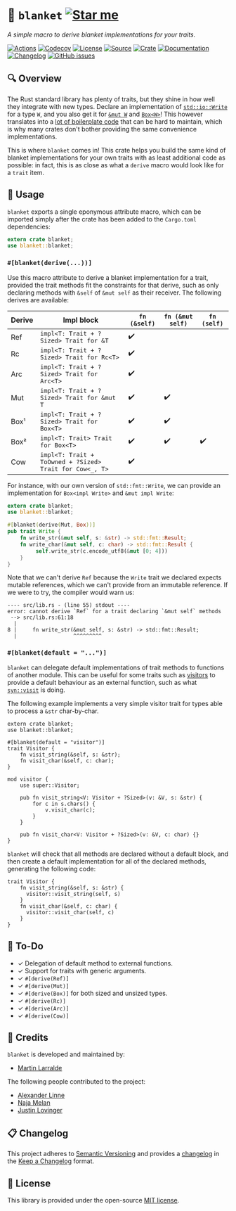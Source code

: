 # 🧣 `blanket` [![Star me](https://img.shields.io/github/stars/althonos/blanket.svg?style=social&label=Star&maxAge=3600)](https://github.com/althonos/blanket/stargazers)

*A simple macro to derive blanket implementations for your traits.*

[![Actions](https://img.shields.io/github/actions/workflow/status/althonos/blanket/test.yml?branch=master&style=flat-square&maxAge=600)](https://github.com/althonos/blanket/actions)
[![Codecov](https://img.shields.io/codecov/c/gh/althonos/blanket/master.svg?style=flat-square&maxAge=600)](https://codecov.io/gh/althonos/blanket)
[![License](https://img.shields.io/badge/license-MIT-blue.svg?style=flat-square&maxAge=2678400)](https://choosealicense.com/licenses/mit/)
[![Source](https://img.shields.io/badge/source-GitHub-303030.svg?maxAge=2678400&style=flat-square)](https://github.com/althonos/blanket)
[![Crate](https://img.shields.io/crates/v/blanket.svg?maxAge=600&style=flat-square)](https://crates.io/crates/blanket)
[![Documentation](https://img.shields.io/badge/docs.rs-latest-4d76ae.svg?maxAge=2678400&style=flat-square)](https://docs.rs/blanket)
[![Changelog](https://img.shields.io/badge/keep%20a-changelog-8A0707.svg?maxAge=2678400&style=flat-square)](https://github.com/althonos/blanket.rs/blob/master/CHANGELOG.md)
[![GitHub issues](https://img.shields.io/github/issues/althonos/blanket.svg?style=flat-square&maxAge=600)](https://github.com/althonos/blanket/issues)

## 🔍 Overview

The Rust standard library has plenty of traits, but they shine in how well
they integrate with new types. Declare an implementation of
[`std::io::Write`] for
a type `W`, and you also get it for [`&mut W`] and [`Box<W>`]! This however
translates into a [lot of boilerplate code]
that can be hard to maintain, which is why many crates don't bother
providing the same convenience implementations.

[`std::io::Write`]: https://doc.rust-lang.org/std/io/trait.Write.html
[lot of boilerplate code]: https://doc.rust-lang.org/src/std/io/impls.rs.html#49-79
[`&mut W`]: https://doc.rust-lang.org/std/io/trait.Write.html#impl-Write-17
[`Box<W>`]: https://doc.rust-lang.org/std/io/trait.Write.html#impl-Write-19

This is where `blanket` comes in! This crate helps you build the same kind
of blanket implementations for your own traits with as least additional code
as possible: in fact, this is as close as what a `derive` macro would look
like for a `trait` item.

## 🔌 Usage

`blanket` exports a single eponymous attribute macro, which can be imported
simply after the crate has been added to the `Cargo.toml` dependencies:

```rust
extern crate blanket;
use blanket::blanket;
```

### `#[blanket(derive(...))]`

Use this macro attribute to derive a blanket implementation for a trait,
provided the trait methods fit the constraints for that derive, such as
only declaring methods with `&self` of `&mut self` as their receiver.
The following derives are available:

| Derive | Impl block                                              | `fn (&self)` | `fn (&mut self)` | `fn (self)` |
|--------|---------------------------------------------------------|--------------|------------------|-------------|
| Ref    | `impl<T: Trait + ?Sized> Trait for &T`                  | ✔️            |                  |             |
| Rc     | `impl<T: Trait + ?Sized> Trait for Rc<T>`               | ✔️            |                  |             |
| Arc    | `impl<T: Trait + ?Sized> Trait for Arc<T>`              | ✔️            |                  |             |
| Mut    | `impl<T: Trait + ?Sized> Trait for &mut T`              | ✔️            | ✔️                |             |
| Box¹   | `impl<T: Trait + ?Sized> Trait for Box<T>`              | ✔️            | ✔️                |             |
| Box²   | `impl<T: Trait> Trait for Box<T>`                       | ✔️            | ✔️                | ✔️           |
| Cow    | `impl<T: Trait + ToOwned + ?Sized> Trait for Cow<_, T>` | ✔️            |                  |             |

For instance, with our own version of `std::fmt::Write`, we can provide
an implementation for `Box<impl Write>` and `&mut impl Write`:

```rust
extern crate blanket;
use blanket::blanket;

#[blanket(derive(Mut, Box))]
pub trait Write {
    fn write_str(&mut self, s: &str) -> std::fmt::Result;
    fn write_char(&mut self, c: char) -> std::fmt::Result {
         self.write_str(c.encode_utf8(&mut [0; 4]))
    }
}
```

Note that we can't derive `Ref` because the `Write` trait we declared expects
mutable references, which we can't provide from an immutable reference. If we
were to try, the compiler would warn us:

```rustc
---- src/lib.rs - (line 55) stdout ----
error: cannot derive `Ref` for a trait declaring `&mut self` methods
 --> src/lib.rs:61:18
  |
8 |     fn write_str(&mut self, s: &str) -> std::fmt::Result;
  |                  ^^^^^^^^^
```


### `#[blanket(default = "...")]`

`blanket` can delegate default implementations of trait methods to functions
of another module. This can be useful for some traits such as
[visitors](https://github.com/rust-unofficial/patterns/blob/master/patterns/visitor.md)
to provide a default behaviour as an external function, such as what
[`syn::visit`](https://docs.rs/syn/latest/syn/visit/index.html) is doing.

The following example implements a very simple visitor trait for types
able to process a `&str` char-by-char.

```rust,ignore
extern crate blanket;
use blanket::blanket;

#[blanket(default = "visitor")]
trait Visitor {
    fn visit_string(&self, s: &str);
    fn visit_char(&self, c: char);
}

mod visitor {
    use super::Visitor;

    pub fn visit_string<V: Visitor + ?Sized>(v: &V, s: &str) {
        for c in s.chars() {
            v.visit_char(c);
        }
    }

    pub fn visit_char<V: Visitor + ?Sized>(v: &V, c: char) {}
}
```

`blanket` will check that all methods are declared without a default block,
and then create a default implementation for all of the declared methods,
generating the following code:

```rust,ignore
trait Visitor {
    fn visit_string(&self, s: &str) {
      visitor::visit_string(self, s)
    }
    fn visit_char(&self, c: char) {
      visitor::visit_char(self, c)
    }
}
```

## 📝 To-Do

- ✓ Delegation of default method to external functions.
- ✓ Support for traits with generic arguments.
- ✓ `#[derive(Ref)]`
- ✓ `#[derive(Mut)]`
- ✓ `#[derive(Box)]` for both sized and unsized types.
- ✓ `#[derive(Rc)]`
- ✓ `#[derive(Arc)]`
- ✓ `#[derive(Cow)]`

## 🤝 Credits

`blanket` is developed and maintained by:
- [Martin Larralde](https://github.com/althonos)

The following people contributed to the project:
- [Alexander Linne](https://github.com/alexanderlinne)
- [Naja Melan](https://github.com/najamelan)
- [Justin Lovinger](https://github.com/JustinLovinger)

## 📋 Changelog

This project adheres to [Semantic Versioning](http://semver.org/spec/v2.0.0.html)
and provides a [changelog](https://github.com/althonos/blanket/blob/master/CHANGELOG.md)
in the [Keep a Changelog](http://keepachangelog.com/en/1.0.0/) format.


## 📜 License

This library is provided under the open-source
[MIT license](https://choosealicense.com/licenses/mit/).
